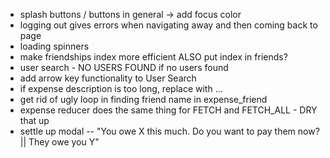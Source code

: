 - splash buttons / buttons in general -> add focus color
- logging out gives errors when navigating away and then coming back to page
- loading spinners
- make friendships index more efficient ALSO put index in friends?
- user search - NO USERS FOUND if no users found
- add arrow key functionality to User Search
- if expense description is too long, replace with ...
- get rid of ugly loop in finding friend name in expense_friend
- expense reducer does the same thing for FETCH and FETCH_ALL - DRY that up
- settle up modal -- "You owe X this much. Do you want to pay them now? || They owe you Y"
